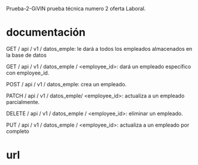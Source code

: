 Prueba-2-GiVIN
prueba técnica numero 2 oferta Laboral.


# documentación


GET / api / v1 / datos_emple: le dará a todos los empleados almacenados en la base de datos


GET / api / v1 / datos_emple / <employee_id>: dará un empleado específico con employee_id.


POST / api / v1 / datos_emple: crea un empleado.


PATCH / api / v1 / datos_emple/ <employee_id>: actualiza a un empleado parcialmente.

DELETE / api / v1 / datos_emple / <employee_id>: eliminar un empleado.


PUT / api / v1 / datos_emple / <employee_id>: actualiza a un empleado por completo

# url

